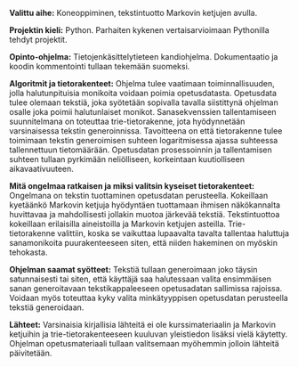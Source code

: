 **Valittu aihe:** Koneoppiminen, tekstintuotto Markovin ketjujen avulla.

**Projektin kieli:** Python. Parhaiten kykenen vertaisarvioimaan Pythonilla tehdyt projektit.

**Opinto-ohjelma:** Tietojenkäsittelytieteen kandiohjelma.
Dokumentaatio ja koodin kommentointi tullaan tekemään suomeksi.

**Algoritmit ja tietorakenteet:** Ohjelma tulee vaatimaan toiminnallisuuden, jolla halutunpituisia
monikoita voidaan poimia opetusdatasta. Opetusdata tulee olemaan tekstiä, joka syötetään sopivalla
tavalla siistittynä ohjelman osalle joka poimii halutunlaiset monikot. Sanasekvenssien tallentamiseen
suunnitelmana on toteuttaa trie-tietorakenne, jota hyödynnetään varsinaisessa tekstin generoinnissa.
Tavoitteena on että tietorakenne tulee toimimaan tekstin generoimisen suhteen logaritmisessa ajassa
suhteessa tallennettuun tietomäärään. Opetusdatan prosessoinnin ja tallentamisen suhteen tullaan pyrkimään
neliölliseen, korkeintaan kuutiolliseen aikavaativuuteen.

**Mitä ongelmaa ratkaisen ja miksi valitsin kyseiset tietorakenteet:** Ongelmana on tekstin tuottaminen 
opetusdatan perusteella. Kokeillaan kyetäänkö Markovin ketjuja hyödyntäen tuottamaan ihmisen näkökannalta
huvittavaa ja mahdollisesti jollakin muotoa järkevää tekstiä. Tekstintuottoa kokeillaan erilaisilla aineistoilla
ja Markovin ketjujen asteilla. Trie-tietorakenne valittiin, koska se vaikuttaa lupaavalta tavalta tallentaa haluttuja sanamonikoita puurakenteeseen siten, että niiden hakeminen on myöskin tehokasta.

**Ohjelman saamat syötteet:** Tekstiä tullaan generoimaan joko täysin satunnaisesti tai siten, että käyttäjä
saa halutessaan valita ensimmäisen sanan generoitavaan tekstikappaleeseen opetusadatan sallimissa rajoissa. Voidaan myös toteuttaa kyky valita minkätyyppisen opetusdatan perusteella tekstiä generoidaan.

**Lähteet:** Varsinaisia kirjallisia lähteitä ei ole kurssimateriaalin ja Markovin ketjuihin ja trie-tietorakenteeseen kuuluvan yleistiedon lisäksi vielä käytetty. Ohjelman opetusmateriaali tullaan valitsemaan myöhemmin jolloin lähteitä päivitetään. 
